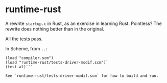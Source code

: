 # runtime-rust

A rewrite `startup.c` in Rust, as an exercise in learning Rust.
Pointless? The rewrite does nothing better than in the original.

All the tests pass.

In Scheme, from `..`:
```
(load "compiler.scm")
(load "runtime-rust/tests-driver-modif.scm")`
(test-al)```

See `runtime-rust/tests-driver-modif.scm` for how to build and run.
